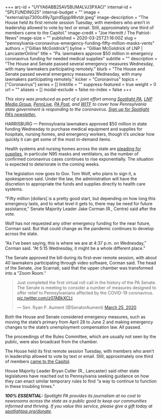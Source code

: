 +++
arc-id = "UYYA6ABB25AV5BUMALVJ3PXACI"
internal-id = "SPLFUNDING25"
internal-budget = ""
image = "external/qs7300c49y7gzrd5jpjp98vtdr.jpeg"
image-description = "The House held its first remote session Tuesday, with members who aren’t in leadership allowed to vote by text or email. Still, approximately one third of members came to the Capitol."
image-credit = "Joe Hermitt / The Patriot-News"
image-size = ""
published = 2020-03-25T21:16:00Z
slug = "pennsylvania-coronavirus-emergency-funding-fifty-million-masks-vents"
authors = ["Gillian McGoldrick"]
byline = "Gillian McGoldrick of LNP | LancasterOnline"
title = "Pa. lawmakers approve $50 million in emergency coronavirus funding for needed medical supplies"
subtitle = ""
description = "The House and Senate passed several emergency measures Wednesday, with many lawmakers participating remotely."
blurb = "The House and Senate passed several emergency measures Wednesday, with many lawmakers participating remotely."
kicker = "Coronavirus"
topics = ["Coronavirus"]
series = []
linktitle = ""
suppress-featured = true
weight = 0
url = ""
aliases = []
modal-exclude = false
no-index = false
+++

<i>This story was produced as part of a joint effort among </i><a href="https://www.spotlightpa.org/"><i>Spotlight PA</i></a><i>, </i><a href="https://web.archive.org/20200101044618/https://lancasteronline.com/"><i>LNP Media Group</i></a><i>, </i><a href="https://web.archive.org/20200101034631/https://www.pennlive.com/"><i>PennLive</i></a><i>, </i><a href="https://web.archive.org/20200315024644/https://papost.org/"><i>PA Post</i></a><i>, and </i><a href="https://web.archive.org/20200107224634/https://www.witf.org/"><i>WITF</i></a><i> to cover how Pennsylvania state government is responding to the coronavirus. </i><a href="https://www.spotlightpa.org/newsletters"><i>Sign up for Spotlight PA’s newsletter.</i></a>

HARRISBURG — Pennsylvania lawmakers approved $50 million in state funding Wednesday to purchase medical equipment and supplies for hospitals, nursing homes, and emergency workers, though it’s unclear how quickly it can get some of the most in-demand items.

Health systems and nursing homes across the state are <a href="https://www.spotlightpa.org/news/2020/03/pennsylvania-coronavirus-nursing-homes-health-care-workers/">pleading for supplies</a>, in particular N95 masks and ventilators, as the number of confirmed coronavirus cases continues to rise exponentially. The situation is expected to deteriorate in the coming weeks.

The legislation now goes to Gov. Tom Wolf, who plans to sign it, a spokesperson said. Under the law, the administration will have the discretion to appropriate the funds and supplies directly to health care systems.

“Fifty million [dollars] is a pretty good start, but depending on how long this emergency lasts, and to what level it gets to, there may be need for future assistance,” Senate Majority Leader Jake Corman (R., Centre) said after the vote.

Wolf has not requested any other emergency funding for the near future, Corman said. But that could change as the pandemic continues to develop across the state.

“As I’ve been saying, this is where we are at 4:37 p.m. on Wednesday,” Corman said. “At 5:15 Wednesday, it might be a whole different place.”

The Senate approved the bill during its first-ever remote session, with about 40 lawmakers participating through video software, Corman said. The head of the Senate, Joe Scarnati, said that the upper chamber was transformed into a “Zoom Room.”

<blockquote class="twitter-tweet"><p lang="en" dir="ltr">Just completed the first virtual roll call in the history of the PA Senate. The Senate is meeting to consider a number of measures designed to offer relief to Pennsylvanians affected by the COVID-19 coronavirus. <a href="https://t.co/z07ABkXCLt">pic.twitter.com/z07ABkXCLt</a></p>&mdash; Sen. Ryan P. Aument (@SenatorAument) <a href="https://twitter.com/SenatorAument/status/1242878958590406657?ref_src=twsrc%5Etfw">March 25, 2020</a></blockquote> <script async src="https://platform.twitter.com/widgets.js" charset="utf-8"></script>

Both the House and Senate considered emergency measures, such as moving the state’s primary from April 28 to June 2 and making emergency changes to the state’s unemployment compensation law. All passed.

The proceedings of the Rules Committee, which are usually not seen by the public, were also broadcast from the chamber.

The House held its first remote session Tuesday, with members who aren’t in leadership allowed to vote by text or email. Still, approximately one third of members <a href="https://www.spotlightpa.org/news/2020/03/pennsylvania-lawmakers-coronavirus-capitol-voting-remotely-social-distancing/" target="_blank">came to the Capitol</a>.

House Majority Leader Bryan Cutler (R., Lancaster) said other state legislatures have reached out to Pennsylvania seeking guidance on how they can enact similar temporary rules to find “a way to continue to function in these troubling times.”

<i><b>100% ESSENTIAL:</b></i><i> Spotlight PA provides its journalism at no cost to newsrooms across the state as a public good to keep our communities informed and thriving. If you value this service, please give a gift today at </i><a href="https://www.spotlightpa.org/donate"><i>spotlightpa.org/donate</i></a><i>.</i>

<script src="https://www.spotlightpa.org/embed.js" async></script><div data-spl-embed-version="1" data-spl-src="https://www.spotlightpa.org/embeds/tips/?tip_text=Do%20you%20have%20a%20tip%20about%20%3Cb%3Ehow%20Pa.'s%20government%20is%20responding%20to%20the%20coronavirus%3C%2Fb%3E%3F%20Tell%20us."></div>
